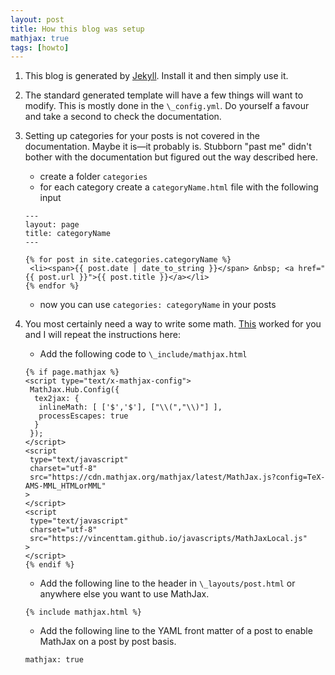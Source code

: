 ```yaml
---
layout: post
title: How this blog was setup
mathjax: true
tags: [howto]
---
```


1. This blog is generated by [Jekyll](https://jekyllrb.com/). Install it and then simply use it.
2. The standard generated template will have a few things will want to modify. This is mostly done in the `\_config.yml`. Do yourself a favour and take a second to check the documentation.  
3. Setting up categories for your posts is not covered in the documentation. Maybe it is—it probably is. Stubborn "past me" didn't bother with the documentation but figured out the way described here.
    * create a folder `categories`
    * for each category create a  `categoryName.html` file with the following input
    ```
    ---
    layout: page
    title: categoryName
    ---

    {% for post in site.categories.categoryName %}
     <li><span>{{ post.date | date_to_string }}</span> &nbsp; <a href="{{ post.url }}">{{ post.title }}</a></li>
    {% endfor %}
    ```
    * now you can use `categories: categoryName` in your posts
4. You most certainly need a way to write some math. [This](http://sgeos.github.io/github/jekyll/2016/08/21/adding_mathjax_to_a_jekyll_github_pages_blog.html) worked for you and I will repeat the instructions here:
    * Add the following code to `\_include/mathjax.html`
    ```
    {% if page.mathjax %}
    <script type="text/x-mathjax-config">
     MathJax.Hub.Config({
      tex2jax: {
       inlineMath: [ ['$','$'], ["\\(","\\)"] ],
       processEscapes: true
      }
     });
    </script>
    <script
     type="text/javascript"
     charset="utf-8"
     src="https://cdn.mathjax.org/mathjax/latest/MathJax.js?config=TeX-AMS-MML_HTMLorMML"
    >
    </script>
    <script
     type="text/javascript"
     charset="utf-8"
     src="https://vincenttam.github.io/javascripts/MathJaxLocal.js"
    >
    </script>
    {% endif %}
    ```
    * Add the following line to the header in `\_layouts/post.html` or anywhere else you want to use MathJax.
    ```
    {% include mathjax.html %}
    ```

    * Add the following line to the YAML front matter of a post to enable MathJax on a post by post basis.
    ```
    mathjax: true
    ```



